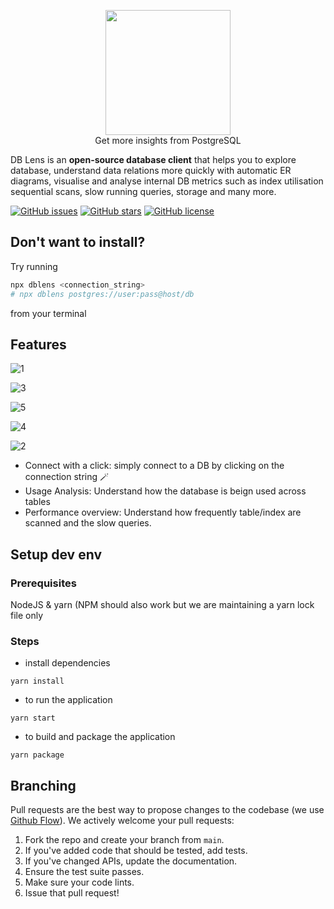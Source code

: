 <p align="center">
  <img src="./assets/icon.png" width="200" />
  <br/>
  Get more insights from PostgreSQL

</p>


DB Lens is an **open-source database client** that helps you to explore database, understand data relations more quickly with automatic ER diagrams, visualise and analyse internal DB metrics such as index utilisation sequential scans, slow running queries, storage and many more.

[![GitHub issues](https://img.shields.io/github/issues/dblens/app)](https://github.com/dblens/app/issues)
[![GitHub stars](https://img.shields.io/github/stars/dblens/app)](https://github.com/dblens/app/stargazers)
[![GitHub license](https://img.shields.io/github/license/dblens/app)](https://github.com/dblens/app)


## Don't want to install?

Try running 
```sh
npx dblens <connection_string>
# npx dblens postgres://user:pass@host/db
```
from your terminal

## Features
![1](https://user-images.githubusercontent.com/8408875/174975064-6683c826-15e5-4ddc-b421-eb45024262ec.jpg)

![3](https://user-images.githubusercontent.com/8408875/174975231-01990182-e633-4456-b34a-dad542e6fc28.jpg)

![5](https://user-images.githubusercontent.com/8408875/174975214-840c3ba8-57a5-4636-b42f-61f61fb408cc.jpg)

![4](https://user-images.githubusercontent.com/8408875/174975248-63bbeb5e-c830-4193-8c48-7c8570de9fe5.jpg)

![2](https://user-images.githubusercontent.com/8408875/174975318-dbdae2db-ece4-4151-bdad-e94a62f85614.jpg)

- Connect with a click: simply connect to a DB by clicking on the connection string 🪄
- Usage Analysis: Understand how the database is beign used across tables
- Performance overview: Understand how frequently table/index are scanned and the slow queries.

## Setup dev env

### Prerequisites

NodeJS & yarn (NPM should also work but we are maintaining a yarn lock file only

### Steps

- install dependencies

```
yarn install
```

- to run the application

```
yarn start
```

- to build and package the application

```
yarn package
```

## Branching

Pull requests are the best way to propose changes to the codebase (we use [Github Flow](https://guides.github.com/introduction/flow/index.html)). We actively welcome your pull requests:

1. Fork the repo and create your branch from `main`.
2. If you've added code that should be tested, add tests.
3. If you've changed APIs, update the documentation.
4. Ensure the test suite passes.
5. Make sure your code lints.
6. Issue that pull request!
